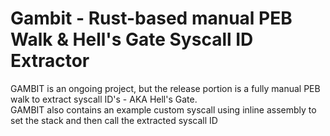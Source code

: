 # Gambit - Rust-based manual PEB Walk & Hell's Gate Syscall ID Extractor
GAMBIT is an ongoing project, but the release portion is a fully manual PEB walk to extract syscall ID's - AKA Hell's Gate.\
GAMBIT also contains an example custom syscall using inline assembly to set the stack and then call the extracted syscall ID
